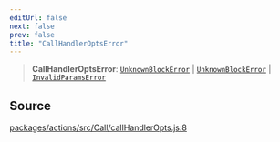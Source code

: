 ```yaml
---
editUrl: false
next: false
prev: false
title: "CallHandlerOptsError"
---
```


> **CallHandlerOptsError**: [`UnknownBlockError`](/reference/tevm/errors/classes/unknownblockerror/) \| [`UnknownBlockError`](/reference/tevm/errors/classes/unknownblockerror/) \| [`InvalidParamsError`](/reference/tevm/errors/classes/invalidparamserror/)

## Source

[packages/actions/src/Call/callHandlerOpts.js:8](https://github.com/evmts/tevm-monorepo/blob/main/packages/actions/src/Call/callHandlerOpts.js#L8)
